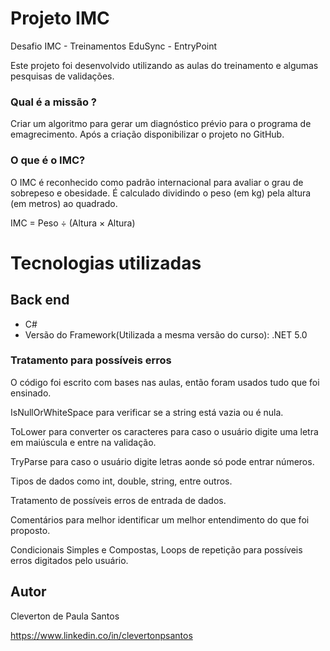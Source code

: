 # Projeto IMC

Desafio IMC - Treinamentos EduSync - EntryPoint

Este projeto foi desenvolvido utilizando as aulas do treinamento e algumas pesquisas de validações.

### Qual é a missão ?

Criar um algoritmo para gerar um diagnóstico prévio para o programa de emagrecimento. 
Após a criação disponibilizar o projeto no GitHub.


### O que é o IMC?
O IMC é reconhecido como padrão internacional para avaliar o grau de sobrepeso e obesidade.
É calculado dividindo o peso (em kg) pela altura (em metros) ao quadrado.

IMC = Peso ÷ (Altura × Altura)

# Tecnologias utilizadas

## Back end
-  C#
- Versão do Framework(Utilizada a mesma versão do curso): .NET 5.0

### Tratamento para possíveis erros

O código foi escrito com bases nas aulas, então foram usados tudo que foi ensinado.

IsNullOrWhiteSpace para verificar se a string está vazia ou é nula.

ToLower para converter os caracteres para caso o usuário digite uma letra em maiúscula e entre na validação.

TryParse para caso o usuário digite letras aonde só pode entrar números.

Tipos de dados como int, double, string, entre outros.

Tratamento de possíveis erros de entrada de dados.

Comentários para melhor identificar um melhor entendimento do que foi proposto.

Condicionais Simples e Compostas, Loops de repetição para possíveis erros digitados pelo usuário.

## Autor

Cleverton de Paula Santos

https://www.linkedin.co/in/clevertonpsantos
